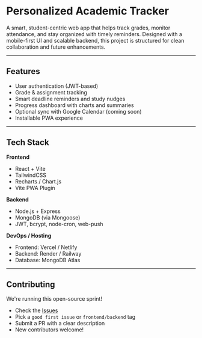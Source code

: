 # Personalized Academic Tracker

A smart, student-centric web app that helps track grades, monitor attendance, and stay organized with timely reminders. Designed with a mobile-first UI and scalable backend, this project is structured for clean collaboration and future enhancements.

---

## Features

- User authentication (JWT-based)
- Grade & assignment tracking
- Smart deadline reminders and study nudges
- Progress dashboard with charts and summaries
- Optional sync with Google Calendar (coming soon)
- Installable PWA experience

---

## Tech Stack

**Frontend**
- React + Vite
- TailwindCSS
- Recharts / Chart.js
- Vite PWA Plugin

**Backend**
- Node.js + Express
- MongoDB (via Mongoose)
- JWT, bcrypt, node-cron, web-push

**DevOps / Hosting**
- Frontend: Vercel / Netlify
- Backend: Render / Railway
- Database: MongoDB Atlas

---

## Contributing

We're running this open-source sprint!

- Check the [Issues](https://github.com/your-org/your-repo/issues)
- Pick a `good first issue` or `frontend/backend` tag
- Submit a PR with a clear description
- New contributors welcome!
